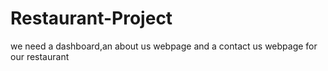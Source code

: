 # Restaurant-Project
we need a dashboard,an about us webpage and a contact us webpage for our restaurant 
